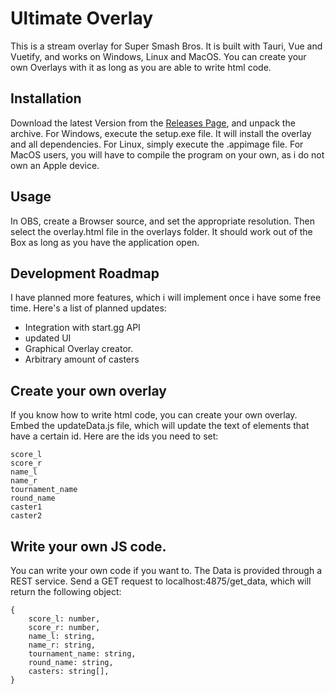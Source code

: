 # Ultimate Overlay

This is a stream overlay for Super Smash Bros. It is built with Tauri, Vue and Vuetify, and works on Windows, Linux and MacOS. You can create your own Overlays with it as long as you are able to write html code.

## Installation

Download the latest Version from the [Releases Page](https://github.com/x1rom/ultimate-overlay/releases), and unpack the archive. For Windows, execute the setup.exe file. It will install the overlay and all dependencies. For Linux, simply execute the .appimage file. For MacOS users, you will have to compile the program on your own, as i do not own an Apple device.

## Usage

In OBS, create a Browser source, and set the appropriate resolution. Then select the overlay.html file in the overlays folder. It should work out of the Box as long as you have the application open.

## Development Roadmap

I have planned more features, which i will implement once i have some free time. Here's a list of planned updates:

-   Integration with start.gg API
-   updated UI
-   Graphical Overlay creator.
-   Arbitrary amount of casters

## Create your own overlay

If you know how to write html code, you can create your own overlay. Embed the updateData.js file, which will update the text of elements that have a certain id. Here are the ids you need to set:

```
score_l
score_r
name_l
name_r
tournament_name
round_name
caster1
caster2
```

## Write your own JS code.

You can write your own code if you want to. The Data is provided through a REST service. Send a GET request to localhost:4875/get_data, which will return the following object:

```TS
{
    score_l: number,
    score_r: number,
    name_l: string,
    name_r: string,
    tournament_name: string,
    round_name: string,
    casters: string[],
}
```

